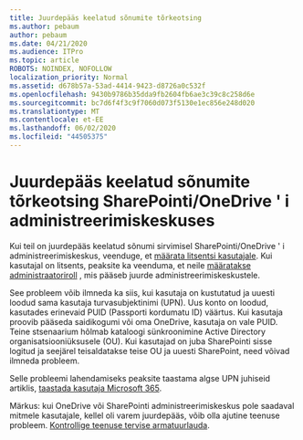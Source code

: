 ```yaml
---
title: Juurdepääs keelatud sõnumite tõrkeotsing
ms.author: pebaum
author: pebaum
ms.date: 04/21/2020
ms.audience: ITPro
ms.topic: article
ROBOTS: NOINDEX, NOFOLLOW
localization_priority: Normal
ms.assetid: d678b57a-53ad-4414-9423-d8726a0c532f
ms.openlocfilehash: 9430b9786b35dda9fb2604fb6ae3c39c8c258d6e
ms.sourcegitcommit: bc7d6f4f3c9f7060d073f5130e1ec856e248d020
ms.translationtype: MT
ms.contentlocale: et-EE
ms.lasthandoff: 06/02/2020
ms.locfileid: "44505375"
---
```

# <a name="troubleshoot-access-denied-messages-in-sharepointonedrive-admin-center"></a>Juurdepääs keelatud sõnumite tõrkeotsing SharePointi/OneDrive ' i administreerimiskeskuses

Kui teil on juurdepääs keelatud sõnumi sirvimisel SharePointi/OneDrive ' i administreerimiskeskus, veenduge, et [määrata litsentsi kasutajale](https://docs.microsoft.com/microsoft-365/admin/add-users/add-users). Kui kasutajal on litsents, peaksite ka veenduma, et neile [määratakse administraatoriroll](hhttps://docs.microsoft.com/microsoft-365/admin/add-users/about-admin-roles) , mis pääseb juurde administreerimiskeskustele.

See probleem võib ilmneda ka siis, kui kasutaja on kustutatud ja uuesti loodud sama kasutaja turvasubjektinimi (UPN). Uus konto on loodud, kasutades erinevaid PUID (Passporti kordumatu ID) väärtus. Kui kasutaja proovib pääseda saidikogumi või oma OneDrive, kasutaja on vale PUID. Teine stsenaarium hõlmab kataloogi sünkroonimine Active Directory organisatsiooniüksusele (OU). Kui kasutajad on juba SharePointi sisse logitud ja seejärel teisaldatakse teise OU ja uuesti SharePoint, need võivad ilmneda probleem.

Selle probleemi lahendamiseks peaksite taastama algse UPN juhiseid artiklis, [taastada kasutaja Microsoft 365](https://docs.microsoft.com/microsoft-365/admin/add-users/restore-user).

Märkus: kui OneDrive või SharePointi administreerimiskeskus pole saadaval mitmele kasutajale, kellel oli varem juurdepääs, võib olla ajutine teenuse probleem.  [Kontrollige teenuse tervise armatuurlauda](https://portal.office.com/adminportal/home#/servicehealth).


